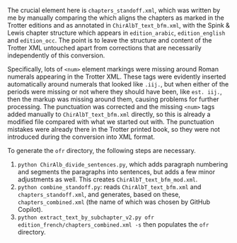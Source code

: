 The crucial element here is `chapters_standoff.xml`, which was written by me by manually comparing the which aligns the chapters as marked in the Trotter editions and as annotated in `ChirAlbT_text_bfm.xml`, with the Spink & Lewis chapter structure which appears in `edition_arabic`, `edition_english` and `edition_occ`. The point is to leave the structure and content of the Trotter XML untouched apart from corrections that are necessarily independently of this conversion.

Specifically, lots of `<num>` element markings were missing around Roman numerals appearing in the Trotter XML. These tags were evidently inserted automatically around numerals that looked like `.iij.`, but when either of the periods were missing or not where they should have been, like `est. iij.`, then the markup was missing around them, causing problems for further processing. The punctuation was corrected and the missing `<num>` tags added manually to `ChirAlbT_text_bfm.xml` directly, so this is already a modified file compared with what we started out with. The punctuation mistakes were already there in the Trotter printed book, so they were not introduced during the conversion into XML format.

To generate the `ofr` directory, the following steps are necessary.

1. `python ChirAlb_divide_sentences.py`, which adds paragraph numbering and segments the paragraphs into sentences, but adds a few minor adjustments as well. This creates `ChirAlbT_text_bfm_mod.xml`.
2. `python combine_standoff.py`: reads `ChirAlbT_text_bfm.xml` and `chapters_standoff.xml`, and generates, based on these, `chapters_combined.xml` (the name of which was chosen by GitHub Copilot).
3. `python extract_text_by_subchapter_v2.py ofr edition_french/chapters_combined.xml -s` then populates the `ofr` directory.

